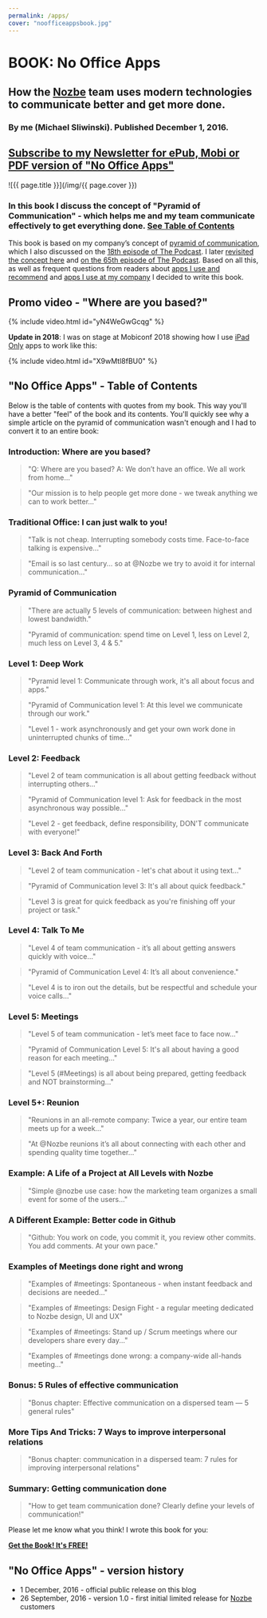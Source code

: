 ```yaml
---
permalink: /apps/
cover: "noofficeappsbook.jpg"
---
```


# BOOK: No Office Apps

## How the [Nozbe][n] team uses modern technologies to communicate better and get more done.

### By me (Michael Sliwinski). Published December 1, 2016.

## [Subscribe to my Newsletter for ePub, Mobi or PDF version of "No Office Apps"](/newsletter)

![{{ page.title }}](/img/{{ page.cover }})

### In this book I discuss the concept of "Pyramid of Communication" - which helps me and my team communicate effectively to get everything done. [See Table of Contents](#toc)

This book is based on my company’s concept of [pyramid of communication](/communication-pyramid/), which I also discussed on the [18th episode of The Podcast](/podcast-18/). I later [revisited the concept here](/pyramid/) and [on the 65th episode of The Podcast](/podcast-65/). Based on all this, as well as frequent questions from readers about [apps I use and recommend](/ama-apps/) and [apps I use at my company](/noofficeapps) I decided to write this book.

## Promo video - "Where are you based?"

{% include video.html id="yN4WeGwGcqg" %}

**Update in 2018**: I was on stage at Mobiconf 2018 showing how I use [iPad Only](/ipadonly/) apps to work like this:

{% include video.html id="X9wMtl8fBU0" %}

<a name="toc"></a>

## "No Office Apps" - Table of Contents

Below is the table of contents with quotes from my book. This way you'll have a better "feel" of the book and its contents. You'll quickly see why a simple article on the pyramid of communication wasn't enough and I had to convert it to an entire book:

### Introduction: Where are you based?

> "Q: Where are you based? A: We don’t have an office. We all work from home..."

> "Our mission is to help people get more done - we tweak anything we can to work better..."

### Traditional Office: I can just walk to you!

> "Talk is not cheap. Interrupting somebody costs time. Face-to-face talking is expensive..."

> "Email is so last century... so at @Nozbe we try to avoid it for internal communication..."

### Pyramid of Communication

> "There are actually 5 levels of communication: between highest and lowest bandwidth."

> "Pyramid of communication: spend time on Level 1, less on Level 2, much less on Level 3, 4 & 5."

### Level 1: Deep Work

> "Pyramid level 1: Communicate through work, it's all about focus and apps."

> "Pyramid of Communication level 1: At this level we communicate through our work."

> "Level 1 - work asynchronously and get your own work done in uninterrupted chunks of time..."

### Level 2: Feedback

> "Level 2 of team communication is all about getting feedback without interrupting others..."

> "Pyramid of Communication level 1: Ask for feedback in the most asynchronous way possible..."

> "Level 2 - get feedback, define responsibility, DON'T communicate with everyone!"

### Level 3: Back And Forth


> "Level 2 of team communication - let's chat about it using text..."

> "Pyramid of Communication level 3: It's all about quick feedback."

> "Level 3 is great for quick feedback as you're finishing off your project or task."

### Level 4: Talk To Me


> "Level 4 of team communication - it’s all about getting answers quickly with voice..."

> "Pyramid of Communication Level 4: It’s all about convenience."

> "Level 4 is to iron out the details, but be respectful and schedule your voice calls..."

### Level 5: Meetings


> "Level 5 of team communication - let’s meet face to face now..."

> "Pyramid of Communication Level 5: It's all about having a good reason for each meeting..."

> "Level 5 (#Meetings) is all about being prepared, getting feedback and NOT brainstorming..."

### Level 5+: Reunion


> "Reunions in an all-remote company: Twice a year, our entire team meets up for a week..."

> "At @Nozbe reunions it’s all about connecting with each other and spending quality time together..."

### Example: A Life of a Project at All Levels with Nozbe


> "Simple @nozbe use case: how the marketing team organizes a small event for some of the users..."

### A Different Example: Better code in Github


> "Github: You work on code, you commit it, you review other commits. You add comments. At your own pace."


### Examples of Meetings done right and wrong


> "Examples of #meetings: Spontaneous - when instant feedback and decisions are needed..."

> "Examples of #meetings: Design Fight - a regular meeting dedicated to Nozbe design, UI and UX"

> "Examples of #meetings: Stand up / Scrum meetings where our developers share every day..."

> "Examples of #meetings done wrong: a company-wide all-hands meeting..."

### Bonus: 5 Rules of effective communication


> "Bonus chapter: Effective communication on a dispersed team — 5 general rules"

### More Tips And Tricks: 7 Ways to improve interpersonal relations

> "Bonus chapter: communication in a dispersed team: 7 rules for improving interpersonal relations"

### Summary: Getting communication done


> "How to get team communication done? Clearly define your levels of communication!"

Please let me know what you think! I wrote this book for you:

**[Get the Book! It's FREE!](/newsletter/)**

## "No Office Apps" - version history

* 1 December, 2016 - official public release on this blog
* 26 September, 2016 - version 1.0 - first initial limited release for [Nozbe][n] customers

[n]: https://michael.gratis/nozbe
